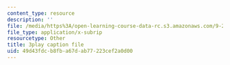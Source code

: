 ```yaml
---
content_type: resource
description: ''
file: /media/https%3A/open-learning-course-data-rc.s3.amazonaws.com/9-20-animal-behavior-fall-2013/49d43fdcb8fba67dab77223cef2a0d00_472245.srt
file_type: application/x-subrip
resourcetype: Other
title: 3play caption file
uid: 49d43fdc-b8fb-a67d-ab77-223cef2a0d00
---
```

